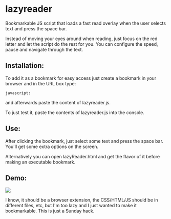 lazyreader
==========

Bookmarkable JS script that loads a fast read overlay when the user selects text and press the space bar.

Instead of moving your eyes around when reading, just focus on the red letter and let the script do the rest for you.
You can configure the speed, pause and navigate through the text.

Installation:
-------------
To add it as a bookmark for easy access just create a bookmark in your browser and in the URL box type:
	
	javascript:

and afterwards paste the content of lazyreader.js.

To just test it, paste the contents of lazyreader.js into the console.

Use:
----
After clicking the bookmark, just select some text and press the space bar. You'll get some extra options on the screen.

Alternatively you can open lazyReader.html and get the flavor of it before making an executable bookmark.

Demo:
-----
![](http://raw.github.com/dbuezas/lazyreader/master/demo.gif)


I know, it should be a browser extension, the CSS/HTML/JS should be in different files, etc, but I'm too lazy and I just wanted to make it bookmarkable. This is just a Sunday hack.
